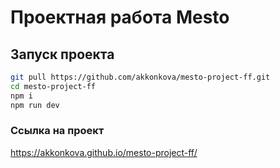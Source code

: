 # Проектная работа Mesto

## Запуск проекта

```bash
git pull https://github.com/akkonkova/mesto-project-ff.git
cd mesto-project-ff
npm i
npm run dev
```

### Ссылка на проект
https://akkonkova.github.io/mesto-project-ff/
